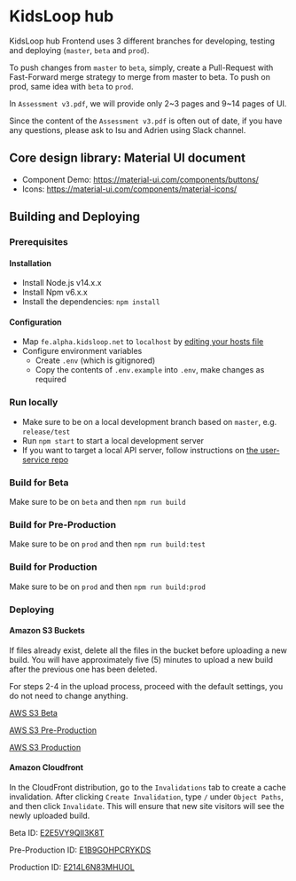 # KidsLoop hub

KidsLoop hub Frontend uses 3 different branches for developing, testing and deploying (`master`, `beta` and `prod`).

To push changes from `master` to `beta`, simply, create a Pull-Request with Fast-Forward merge strategy to merge from master to beta. To push on prod, same idea with `beta` to `prod`.

In `Assessment v3.pdf`, we will provide only 2~3 pages and 9~14 pages of UI.

Since the content of the `Assessment v3.pdf` is often out of date, if you have any questions, please ask to Isu and Adrien using Slack channel.

## Core design library: Material UI document

- Component Demo: https://material-ui.com/components/buttons/
- Icons: https://material-ui.com/components/material-icons/

## Building and Deploying

### Prerequisites

#### Installation

- Install Node.js v14.x.x
- Install Npm v6.x.x
- Install the dependencies: `npm install`

#### Configuration

- Map `fe.alpha.kidsloop.net` to `localhost` by [editing your hosts file](https://www.howtogeek.com/howto/27350/beginner-geek-how-to-edit-your-hosts-file/)
- Configure environment variables
  - Create `.env` (which is gitignored)
  - Copy the contents of `.env.example` into `.env`, make changes as required

### Run locally

- Make sure to be on a local development branch based on `master`, e.g. `release/test`
- Run `npm start` to start a local development server
- If you want to target a local API server, follow instructions on [the user-service repo](https://bitbucket.org/calmisland/kidsloop-user-service/src)

### Build for Beta

Make sure to be on `beta` and then `npm run build`

### Build for Pre-Production

Make sure to be on `prod` and then `npm run build:test`

### Build for Production

Make sure to be on `prod` and then `npm run build:prod`

### Deploying

#### Amazon S3 Buckets

If files already exist, delete all the files in the bucket before uploading a new build. You will have approximately five (5) minutes to upload a new build after the previous one has been deleted.

For steps 2-4 in the upload process, proceed with the default settings, you do not need to change anything.

[AWS S3 Beta](https://s3.console.aws.amazon.com/s3/buckets/kidsloop-beta-hub-site/?region=us-west-2&tab=overview)

[AWS S3 Pre-Production](https://s3.console.aws.amazon.com/s3/buckets/kidsloop-test-hub-site/?region=us-west-2&tab=overview)

[AWS S3 Production](https://s3.console.aws.amazon.com/s3/buckets/kidsloop-hub-site/?region=us-west-2&tab=overview)

#### Amazon Cloudfront

In the CloudFront distribution, go to the `Invalidations` tab to create a cache invalidation. After clicking `Create Invalidation`, type `/` under `Object Paths`, and then click `Invalidate`. This will ensure that new site visitors will see the newly uploaded build.

Beta ID: [E2E5VY9QII3K8T](https://console.aws.amazon.com/cloudfront/home?region=ap-northeast-2#distribution-settings:E2E5VY9QII3K8T)

Pre-Production ID: [E1B9GOHPCRYKDS](https://console.aws.amazon.com/cloudfront/home?region=ap-northeast-2#distribution-settings:E1B9GOHPCRYKDS)

Production ID: [E214L6N83MHUOL](https://console.aws.amazon.com/cloudfront/home?region=ap-northeast-2#distribution-settings:E214L6N83MHUOL)

